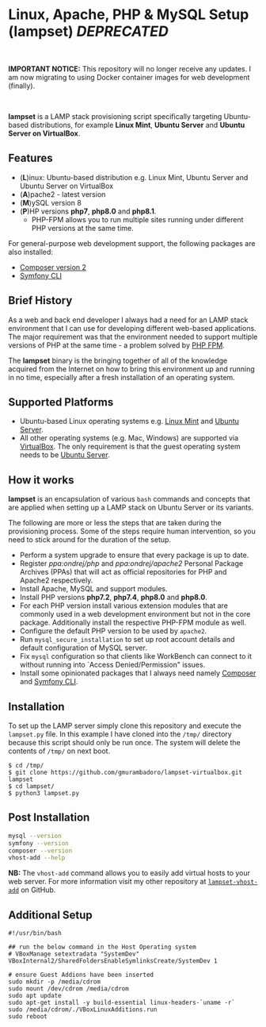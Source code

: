 # Linux, Apache, PHP & MySQL Setup (lampset) *DEPRECATED*

<br />

**IMPORTANT NOTICE:** This repository will no longer receive any updates. I am now migrating to using Docker container images for web development (finally).

<br />

**lampset** is a LAMP stack provisioning script specifically targeting Ubuntu-based distributions, for example **Linux Mint**, **Ubuntu Server** and **Ubuntu Server on VirtualBox**.

## Features

- (**L**)inux: Ubuntu-based distribution e.g. Linux Mint, Ubuntu Server and Ubuntu Server on VirtualBox
- (**A**)pache2 - latest version
- (**M**)ySQL version 8
- (**P**)HP versions **php7**, **php8.0** and **php8.1**.
	- PHP-FPM allows you to run multiple sites running under different PHP versions at the same time.

For general-purpose web development support, the following packages are also installed:

- [Composer version 2](https://getcomposer.org/)
- [Symfony CLI](https://symfony.com/download)

## Brief History

As a web and back end developer I always had a need for an LAMP stack environment that I can use for developing different web-based applications. The major requirement was that the environment needed to support multiple versions of PHP at the same time - a problem solved by [PHP FPM](https://www.php.net/manual/en/install.fpm.php).

The **lampset** binary is the bringing together of all of the knowledge acquired from the Internet on how to bring this environment up and running in no time, especially after a fresh installation of an operating system.

## Supported Platforms

- Ubuntu-based Linux operating systems e.g. [Linux Mint](https://linuxmint.com) and [Ubuntu Server](https://ubuntu.com/download/server). 
- All other operating systems (e.g. Mac, Windows) are supported via [VirtualBox](https://virtualbox.org). The only requirement is that the guest operating system needs to be [Ubuntu Server](https://ubuntu.com/download/server).

## How it works

**lampset** is an encapsulation of various `bash` commands and concepts that are applied when setting up a LAMP stack on Ubuntu Server or its variants.

The following are more or less the steps that are taken during the provisioning process. Some of the steps require human intervention, so you need to stick around for the duration of the setup.

- Perform a system upgrade to ensure that every package is up to date.
- Register *ppa:ondrej/php* and *ppa:ondrej/apache2* Personal Package Archives (PPAs) that will act as official repositories for PHP and Apache2 respectively.
- Install Apache, MySQL and support modules.
- Install PHP versions **php7.2**, **php7.4**, **php8.0** and **php8.0**.
- For each PHP version install various extension modules that are commonly used in a web development environment but not in the core package. Additionally install the respective PHP-FPM module as well.
- Configure the default PHP version to be used by `apache2`.
- Run `mysql_secure_installation` to set up root account details and default configuration of MySQL server.
- Fix `mysql` configuration so that clients like WorkBench can connect to it without running into `Access Denied/Permission" issues.
- Install some opinionated packages that I always need namely [Composer](https://getcomposer.org) and [Symfony CLI](https://symfony.com/download).

## Installation

To set up the LAMP server simply clone this repository and execute the `lampset.py` file. In this example I have cloned into the `/tmp/` directory because this script should only be run once. The system will delete the contents of `/tmp/` on next boot. 

```
$ cd /tmp/
$ git clone https://github.com/gmurambadoro/lampset-virtualbox.git lampset
$ cd lampset/
$ python3 lampset.py
```

## Post Installation

```bash
mysql --version
symfony --version
composer --version
vhost-add --help
```

**NB:** The `vhost-add` command allows you to easily add virtual hosts to your web server. For more information visit
my other repository at [`lampset-vhost-add`](https://github.com/gmurambadoro/lampset-vhost-add) on GitHub.


## Additional Setup

```
#!/usr/bin/bash

## run the below command in the Host Operating system
# VBoxManage setextradata "SystemDev" VBoxInternal2/SharedFoldersEnableSymlinksCreate/SystemDev 1

# ensure Guest Addions have been inserted
sudo mkdir -p /media/cdrom
sudo mount /dev/cdrom /media/cdrom
sudo apt update
sudo apt-get install -y build-essential linux-headers-`uname -r`
sudo /media/cdrom/./VBoxLinuxAdditions.run
sudo reboot

```

